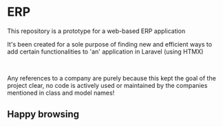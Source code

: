 <h1>ERP</h1>
<p>This repository is a prototype for a web-based ERP application</p>
<p>It's been created for a sole purpose of finding new and efficient ways to add certain functionalities to 'an' application in Laravel (using HTMX)</p>
<br/>
<p style="text-color: red">Any references to a company are purely because this kept the goal of the project clear, no code is actively used or maintained by the companies mentioned in class and model names!</p>

<h2>Happy browsing</h2>
